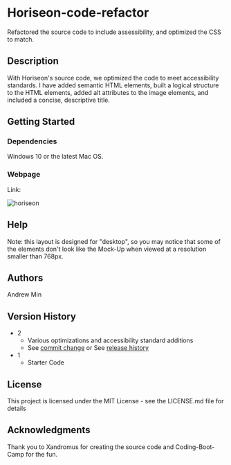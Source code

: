 # Horiseon-code-refactor

Refactored the source code to include assessibility, and optimized the CSS to match. 

## Description

With Horiseon's source code, we optimized the code to meet accessibility standards. I have added semantic HTML elements, built a logical structure to the HTML elements, added alt attributes to the image elements, and included a concise, descriptive title.

## Getting Started

### Dependencies

Windows 10 or the latest Mac OS.

### Webpage

Link: 

![horiseon](https://user-images.githubusercontent.com/58195643/184455146-cf8e03c2-3aee-48d0-95de-badb66ab3095.png)

## Help

Note: this layout is designed for "desktop", so you may notice that some of the elements don't look like the Mock-Up when viewed at a resolution smaller than 768px.

## Authors

Andrew Min

## Version History

* 2
    * Various optimizations and accessibility standard additions
    * See [commit change]() or See [release history]()
* 1
    * Starter Code

## License

This project is licensed under the MIT License - see the LICENSE.md file for details

## Acknowledgments

Thank you to Xandromus for creating the source code and Coding-Boot-Camp for the fun.
